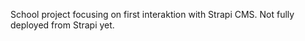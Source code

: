 School project focusing on first interaktion with Strapi CMS. 
Not fully deployed from Strapi yet. 
